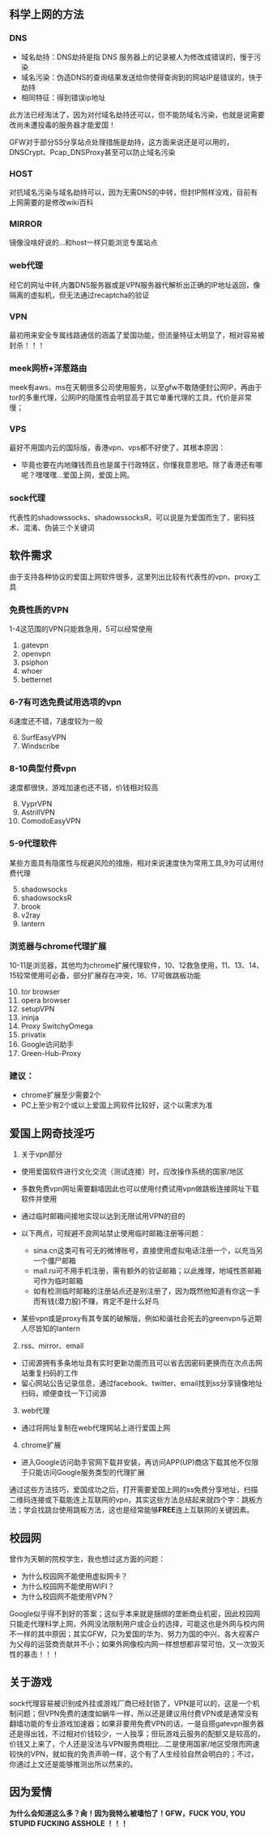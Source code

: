 ## 科学上网的方法

### DNS
* 域名劫持：DNS劫持是指 DNS 服务器上的记录被人为修改成错误的，慢于污染
* 域名污染：伪造DNS的查询结果发送给你使得查询到的网站IP是错误的，快于劫持
* 相同特征：得到错误ip地址

此方法已经淘汰了，因为对付域名劫持还可以，但不能防域名污染，也就是说需要改尚未遭投毒的服务器才能爱国！

GFW对于部分SS分享站点处理措施是劫持，这方面来说还是可以用的，DNSCrypt、Pcap_DNSProxy甚至可以防止域名污染

### HOST
对抗域名污染与域名劫持可以，因为无需DNS的中转，但封IP照样没戏，目前有上网需要的是修改wiki百科

### MIRROR
镜像没啥好说的...和host一样只能浏览专属站点

### web代理
经它的网址中转,内置DNS服务器或是VPN服务器代解析出正确的IP地址返回，像隔离的虚拟机，但无法通过recaptcha的验证

### VPN
最初用来安全专属线路通信的涵盖了爱国功能，但流量特征太明显了，相对容易被封杀！！！

### meek网桥+洋葱路由
meek有aws、ms在天朝很多公司使用服务，以至gfw不敢随便封公网IP，再由于tor的多重代理，公网IP的隐匿性会明显高于其它单重代理的工具，代价是非常慢；
### VPS
最好不用国内云的国际版，香港vpn、vps都不好使了，其根本原因：
* 毕竟也要在内地赚钱而且也是属于行政特区，你懂我意思吧。除了香港还有哪呢？嘿嘿嘿...爱国上网，爱国上网。

### sock代理

代表性的shadowssocks、shadowssocksR，可以说是为爱国而生了，密码技术、混淆、伪装三个关键词

## 软件需求

由于支持各种协议的爱国上网软件很多，这里列出比较有代表性的vpn、proxy工具

### 免费性质的VPN

1-4这范围的VPN只能救急用，5可以经常使用
1. gatevpn
2. openvpn
3. psiphon
4. whoer
5. betternet

### 6-7有可选免费试用选项的vpn

6速度还不错，7速度较为一般

6. SurfEasyVPN
7. Windscribe

### 8-10典型付费vpn

速度都很快，游戏加速也还不错，价钱相对较高

8. VyprVPN
9. AstrillVPN
10. ComodoEasyVPN	

### 5-9代理软件

某些方面具有隐匿性与规避风险的措施，相对来说速度快为常用工具,9为可试用付费代理

5. shadowsocks
6. shadowsocksR
7. brook
8. v2ray
9. lantern

### 浏览器与chrome代理扩展

10-11是浏览器，其他均为chrome扩展代理软件，10、12救急使用，11、13、14、15较常使用可必备，部分扩展存在冲突，16、17可做跳板功能

10. tor browser
11. opera browser
12. setupVPN
13. ininja
14. Proxy SwitchyOmega
15. privatix
16. Google访问助手
17. Green-Hub-Proxy

### 建议：

* chrome扩展至少需要2个
* PC上至少有2个或以上爱国上网软件比较好，这个以需求为准


## 爱国上网奇技淫巧

1. 关于vpn部分

* 使用爱国软件进行文化交流（测试连接）时，应改操作系统的国家/地区
* 多数免费vpn网址需要翻墙因此也可以使用付费试用vpn做跳板连接网址下载软件并使用
* 通过临时邮箱间接地实现以达到无限试用VPN的目的
* 以下两点，可规避不良网站禁止使用临时邮箱注册等问题：
   * sina.cn这类可有可无的微博账号，直接使用虚拟电话注册一个，以充当另一个僵尸邮箱
   
   * mail.ru可不用手机注册，需有额外的验证邮箱；以此推理，地域性质邮箱可作为临时邮箱
     
   * 如有检测临时邮箱的注册站点还是别注册了，因为既然他知道有你这一手而有钱(潜力股)不赚，肯定不是什么好鸟

* 某些vpn或是proxy有其专属的破解版，例如和谐社会死去的greenvpn与近期人尽皆知的lantern

2. rss、mirror、email

* 订阅源拥有多条地址具有实时更新功能而且可以省去因密码更换而在次点击网站重复扫码的工作
* 留心网站公告记录信息，通过facebook、twitter、email找到ss分享镜像地址扫码，顺便查找一下订阅源

3. web代理

* 通过将网址复制在web代理网站上进行爱国上网

4. chrome扩展

* 进入Google访问助手官网下载并安装，再访问APP(UP)商店下载其他不仅限于只能访问Google服务类型的代理扩展

通过这些方法技巧，爱国成功之后，打开需要爱国上网的ss免费分享地址，扫描二维码连接或下载能连上互联网的vpn，其实这些方法总结起来就四个字：跳板方法；学会找跳台使用跳板方法，这也是经常能够**FREE**连上互联网的关键因素。

## 校园网

曾作为天朝的院校学生，我也想过这方面的问题：
* 为什么校园网不能使用虚拟网卡？
* 为什么校园网不能使用WIFI？
* 为什么校园网不能使用VPN？

Google似乎得不到好的答案；这似乎本来就是捆绑的垄断商业机密，因此校园网只能走代理科学上网，外网没法限制用户或企业的选择，可能这也是外网与校内网不一样的其中原因；其实GFW，只为爱国的华为、努力为国的中兴、各大视客户为父母的运营商贡献并不小；如果外网像校内网一样想想都非常可怕，又一次毁灭性的暴击！！！

## 关于游戏

sock代理容易被识别成外挂或游戏厂商已经封锁了，VPN是可以的，这是一个机制问题；但VPN免费的速度如蜗牛一样，所以还是建议用付费VPN或是通常没有翻墙功能的专业游戏加速器；如果非要用免费VPN的话，一是自搭gatevpn服务器还是得出钱，不过相对价钱较少，一人独享；但玩游戏云服务的配额又是较高的，价钱又上来了，个人还是没法与VPN服务商相比...二是使用国家/地区受限而网速较快的VPN，就如我的免责声明一样，这个有了人生经验自然会明白的；不过，你通过上文还是能够推测出所以然来的。


## 因为爱情
**为什么会知道这么多？肏！因为我特么被墙怕了！GFW，FUCK YOU, YOU STUPID FUCKING ASSHOLE ！！！**
